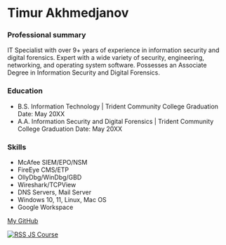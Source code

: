 # Timur Akhmedjanov

### Professional summary
IT Specialist with over 9+ years of experience in information security and digital forensics. Expert with a wide variety of security, engineering, networking, and operating system software. Possesses an Associate Degree in Information Security and Digital Forensics.

### Education
- B.S. Information Technology | Trident Community College Graduation Date: May 20XX
- A.A. Information Security and Digital Forensics | Trident Community College Graduation Date: May 20XX

### Skills
- McAfee SIEM/EPO/NSM
- FireEye CMS/ETP
- OllyDbg/WinDbg/GBD
- Wireshark/TCPView
- DNS Servers, Mail Server
- Windows 10, 11, Linux, Mac OS
- Google Workspace

[My GitHub](https://github.com/PythonHunter2023) <br>

[![RSS JS Course]([rs-school-logo.svg](https://github.com/rolling-scopes-school/js-fe-course-en/blob/main/tasks/CV(markdown)/rs-school-logo.svg))](https://rs.school/courses/javascript) <br>


